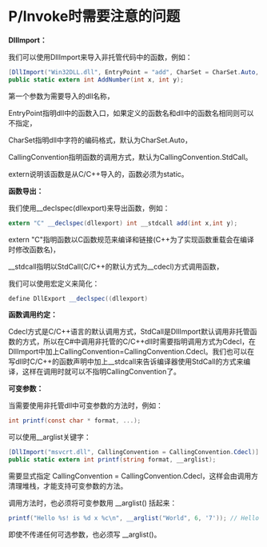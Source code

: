 # P/Invoke时需要注意的问题
**DllImport：**

我们可以使用DllImport来导入非托管代码中的函数，例如：

```csharp
[DllImport("Win32DLL.dll", EntryPoint = "add", CharSet = CharSet.Auto, CallingConvention = CallingConvention.StdCall)]
public static extern int AddNumber(int x, int y);
```

第一个参数为需要导入的dll名称，

EntryPoint指明dll中的函数入口，如果定义的函数名和dll中的函数名相同则可以不指定，

CharSet指明dll中字符的编码格式，默认为CharSet.Auto，

CallingConvention指明函数的调用方式，默认为CallingConvention.StdCall。

extern说明该函数是从C/C++导入的，函数必须为static。

**函数导出：**

我们使用\_\_declspec(dllexport)来导出函数，例如：

```csharp
extern "C" __declspec(dllexport) int __stdcall add(int x,int y);
```

extern "C"指明函数以C函数规范来编译和链接(C++为了实现函数重载会在编译时修改函数名)，

\_\_stdcall指明以StdCall(C/C++的默认方式为\_\_cdecl)方式调用函数，

我们可以使用宏定义来简化：

```csharp
define DllExport __declspec((dllexport)
```

**函数调用约定：**

Cdecl方式是C/C++语言的默认调用方式，StdCall是DllImport默认调用非托管函数的方式，所以在C\#中调用非托管的C/C++dll时需要指明调用方式为Cdecl，在DllImport中加上CallingConvention=CallingConvention.Cdecl。我们也可以在写dll时C/C++的函数声明中加上\_\_stdcall来告诉编译器使用StdCall的方式来编译，这样在调用时就可以不指明CallingConvention了。

**可变参数：**

当需要使用非托管dll中可变参数的方法时，例如：

```csharp
int printf(const char * format, ...);
```

可以使用\_\_arglist关键字：

```csharp
[DllImport("msvcrt.dll", CallingConvention = CallingConvention.Cdecl)]
public static extern int printf(string format, __arglist);
```

需要显式指定 CallingConvention = CallingConvention.Cdecl，这样会由调用方清理堆栈，才能支持可变参数的方法。

调用方法时，也必须将可变参数用 \_\_arglist() 括起来：

```csharp
printf("Hello %s! is %d x %c\n", __arglist("World", 6, '7')); // Hello World! is 6 x 7
```

即使不传递任何可选参数，也必须写 \_\_arglist()。


